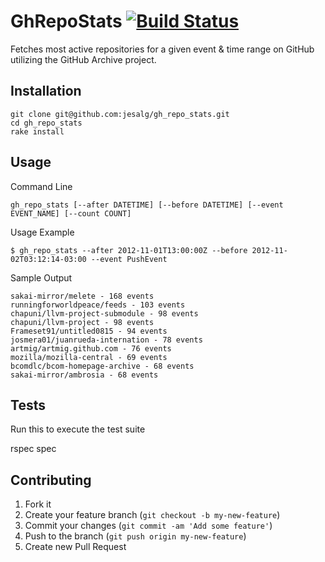 # GhRepoStats [![Build Status](https://travis-ci.org/jesalg/gh_repo_stats.png?branch=master)](https://travis-ci.org/jesalg/gh_repo_stats)

Fetches most active repositories for a given event & time range on GitHub utilizing the GitHub Archive project.

## Installation

    git clone git@github.com:jesalg/gh_repo_stats.git
    cd gh_repo_stats
    rake install

## Usage

Command Line

    gh_repo_stats [--after DATETIME] [--before DATETIME] [--event EVENT_NAME] [--count COUNT]

Usage Example

    $ gh_repo_stats --after 2012-11-01T13:00:00Z --before 2012-11-02T03:12:14-03:00 --event PushEvent

Sample Output

	sakai-mirror/melete - 168 events
	runningforworldpeace/feeds - 103 events
	chapuni/llvm-project-submodule - 98 events
	chapuni/llvm-project - 98 events
	Frameset91/untitled0815 - 94 events
	josmera01/juanrueda-internation - 78 events
	artmig/artmig.github.com - 76 events
	mozilla/mozilla-central - 69 events
	bcomdlc/bcom-homepage-archive - 68 events
	sakai-mirror/ambrosia - 68 events

## Tests

Run this to execute the test suite

   rspec spec

## Contributing

1. Fork it
2. Create your feature branch (`git checkout -b my-new-feature`)
3. Commit your changes (`git commit -am 'Add some feature'`)
4. Push to the branch (`git push origin my-new-feature`)
5. Create new Pull Request

